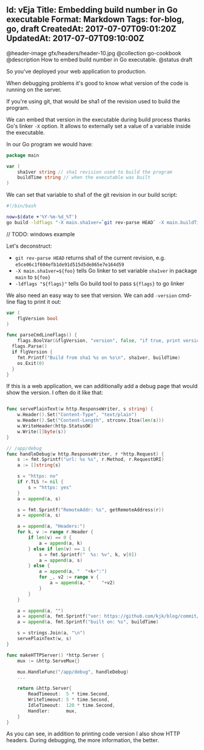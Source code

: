 Id: vEja
Title: Embedding build number in Go executable
Format: Markdown
Tags: for-blog, go, draft
CreatedAt: 2017-07-07T09:01:20Z
UpdatedAt: 2017-07-07T09:10:00Z
--------------
@header-image gfx/headers/header-10.jpg
@collection go-cookbook
@description How to embed build number in Go executable.
@status draft

So you've deployed your web application to production.

When debugging problems it's good to know what version of the code is running on the server.

If you're using git, that would be sha1 of the revision used to build the program.

We can embed that version in the executable during build process thanks Go's linker `-X` option. It allows to externally set a value of a variable inside the executable.

In our Go program we would have:
```go
package main

var (
	sha1ver string // sha1 revision used to build the program
	buildTime string // when the executable was built
)
```

We can set that variable to sha1 of the git revision in our build script:
```sh
#!/bin/bash

now=$(date +'%Y-%m-%d_%T')
go build -ldflags "-X main.sha1ver=`git rev-parse HEAD` -X main.buildTime=$now"
```

// TODO: windows example

Let's deconstruct:
* `git rev-parse HEAD` returns sha1 of the current revision, e.g. `e5ce06c1f604efb1de91d515d5de865e7e164d59`
* `-X main.sha1ver=${foo}` tells Go linker to set variable `sha1ver` in package `main` to `${foo}`
* `-ldflags "${flags}"` tells Go build tool to pass `${flags}` to go linker

We also need an easy way to see that version. We can add `-version` cmd-line flag to print it out:
```go
var (
	flgVersion bool
)

func parseCmdLineFlags() {
	flags.BoolVar(&flgVersion, "version", false, "if true, print version and exit")
  flags.Parse()
  if flgVersion {
  	fmt.Printf("Build from sha1 %s on %s\n", sha1ver, buildTime)
    os.Exit(0)
  }
}
```

If this is a web application, we can additionally add a debug page that would show the version. I often do it like that:
```go

func servePlainText(w http.ResponseWriter, s string) {
	w.Header().Set("Content-Type", "text/plain")
	w.Header().Set("Content-Length", strconv.Itoa(len(s)))
	w.WriteHeader(http.StatusOK)
	w.Write([]byte(s))
}

// /app/debug
func handleDebug(w http.ResponseWriter, r *http.Request) {
	s := fmt.Sprintf("url: %s %s", r.Method, r.RequestURI)
	a := []string{s}

	s = "https: no"
	if r.TLS != nil {
		s = "https: yes"
	}
	a = append(a, s)

	s = fmt.Sprintf("RemoteAddr: %s", getRemoteAddress(r))
	a = append(a, s)

	a = append(a, "Headers:")
	for k, v := range r.Header {
		if len(v) == 0 {
			a = append(a, k)
		} else if len(v) == 1 {
			s = fmt.Sprintf("  %s: %v", k, v[0])
			a = append(a, s)
		} else {
			a = append(a, "  "+k+":")
			for _, v2 := range v {
				a = append(a, "    "+v2)
			}
		}
	}

	a = append(a, "")
	a = append(a, fmt.Sprintf("ver: https://github.com/kjk/blog/commit/%s", sha1ver))
	a = append(a, fmt.Sprintf("built on: %s", buildTime)

	s = strings.Join(a, "\n")
	servePlainText(w, s)
}

func makeHTTPServer() *http.Server {
	mux := &http.ServeMux{}

	mux.HandleFunc("/app/debug", handleDebug)
	...

	return &http.Server{
		ReadTimeout:  5 * time.Second,
		WriteTimeout: 5 * time.Second,
		IdleTimeout:  120 * time.Second,
		Handler:      mux,
	}
}
```

As you can see, in addition to printing code version I also show HTTP headers. During debugging, the more information, the better.
